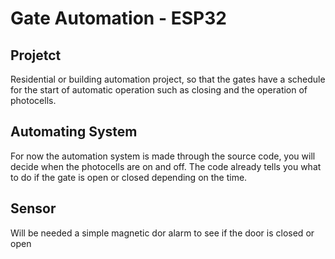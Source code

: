 # Gate Automation - ESP32
## Projetct

  Residential or building automation project, so that the gates have a schedule for the start of automatic operation such as closing and the operation of photocells.

## Automating System

  For now the automation system is made through the source code, you will decide when the photocells are on and off.
  The code already tells you what to do if the gate is open or closed depending on the time.

## Sensor

  Will be needed a simple magnetic dor alarm to see if the door is closed or open